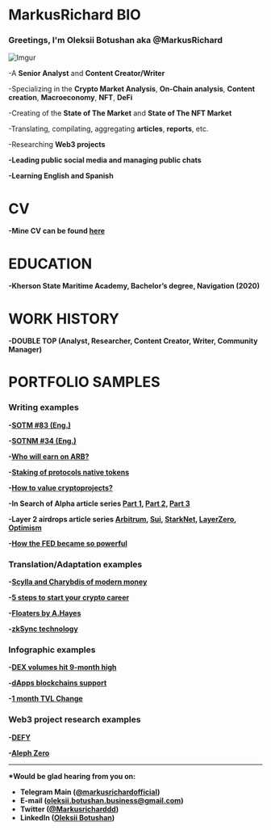 # <b>MarkusRichard BIO</b>

### Greetings, I'm <b>Oleksii Botushan aka @MarkusRichard</b>

![Imgur](https://i.imgur.com/cdFr4Fdm.jpg?2)

-A <b>Senior Analyst</b> and <b>Content Creator/Writer</b>

-Specializing in the <b>Crypto Market Analysis</b>, <b>On-Chain analysis</b>, <b>Content creation</b>, <b>Macroeconomy</b>, <b>NFT</b>, <b>DeFi</b>

-Creating of the <b>State of The Market</b> and <b>State of The NFT Market</b>

-Translating, compilating, aggregating <b>articles</b>, <b>reports</b>, etc.

-Researching <b>Web3 projects<b>

-Leading public <b>social media<b> and managing <b>public chats<b>

-Learning <b>English</b> and <b>Spanish</b>

# <b>CV</b> 

-Mine CV can be found [here](https://drive.google.com/file/d/1NBqfojxUfJolOshhgcAIVViWPUOV2SCs/view?usp=sharing)


# <b>EDUCATION</b> 

-Kherson State Maritime Academy, Bachelor’s degree, <b>Navigation</b> (2020)


# <b>WORK HISTORY</b> 

-<b>DOUBLE TOP</b> (Analyst, Researcher, Content Creator, Writer, Community Manager)
  

# <b>PORTFOLIO SAMPLES</b>

### Writing examples

-[SOTM #83 (Eng.)](https://tinted-stoplight-60e.notion.site/SOTM-83-Eng-99182d41c26343cc81c810dc749799f1)

-[SOTNM #34 (Eng.)](https://tinted-stoplight-60e.notion.site/SOTNM-34-Eng-b8f98bcd974a4cf5a78e3d62c08ece6d)

-[Who will earn on ARB?](https://tinted-stoplight-60e.notion.site/Who-ll-earn-on-ARB-332af1a26f6b45048d64ec0a90129f90)

-[Staking of protocols native tokens](https://tinted-stoplight-60e.notion.site/Protocols-native-token-staking-89e35bb0a1774cb3aac1ff45f41fef10)

-[How to value cryptoprojects?](https://tinted-stoplight-60e.notion.site/How-to-evaluate-crypto-projects-583f4389e12a4d6f949750f07d05bdec)

-In Search of Alpha article series [Part 1](https://tinted-stoplight-60e.notion.site/In-search-of-alpha-a43c064b976949ff90efa841c92f8fbd), [Part 2](https://tinted-stoplight-60e.notion.site/In-search-of-alpha-2-526fcd1ff4924999a8af412e466e1ed5), [Part 3](https://tinted-stoplight-60e.notion.site/In-search-of-alpha-3-f087a967d5d64aef8f7cf3eeca924b3d)

-Layer 2 airdrops article series [Arbitrum](https://tinted-stoplight-60e.notion.site/Step-by-step-guide-on-Arbitrum-Airdrop-7f5635ca379b4fd68d0fed291c23109e), [Sui](https://tinted-stoplight-60e.notion.site/Step-by-step-guide-on-Sui-Airdrop-4648d5496033463bbe3d542bbd054747), [StarkNet](https://tinted-stoplight-60e.notion.site/Step-by-step-guide-on-StarkNet-airdrop-262229ec2c304c29bec3f0ea7ff4d678), [LayerZero](https://tinted-stoplight-60e.notion.site/Step-by-step-guide-on-LayerZero-Airdrop-74d4bb8683634007b4388d9440caba3c), [Optimism](https://tinted-stoplight-60e.notion.site/Optimism-NFTs-Quests-Guide-2e4a648e87b341d0ad200460450027b2)

-[How the FED became so powerful](https://tinted-stoplight-60e.notion.site/How-the-FED-became-so-powerful-14140f0f072f4a3188748807dc0dba50)
  
  
### Translation/Adaptation examples 
  
-[Scylla and Charybdis of modern money](https://2top.notion.site/cfd2d6e9a7ed414796b1f9e6843d5c1d)

-[5 steps to start your crypto career](https://2top.notion.site/5-0958865afc76438d95053d807228fcd1)

-[Floaters by A.Hayes](https://2top.notion.site/dcfed72a86e34b1fa0882bd2afea64b9)

-[zkSync technology](https://2top.notion.site/zkSync-9da92947c0ce4e768045d7c5fdc9e652)


### Infographic examples 

-[DEX volumes hit 9-month high](https://tinted-stoplight-60e.notion.site/DEX-Volumes-68994fe9ad814597826ccced6037f583)

-[dApps blockchains support](https://tinted-stoplight-60e.notion.site/DEX-s-Aggregators-Chains-f9dc5e1b474744078cb4f54e120aec14)

-[1 month TVL Change](https://tinted-stoplight-60e.notion.site/1-month-TVL-Change-ca05907760d54792a51b2dd44638fb84)


### Web3 project research examples 

-[DEFY](https://tinted-stoplight-60e.notion.site/DEFY-8a565d5c2d5a4772b6df82c8175b257a)

-[Aleph Zero](https://tinted-stoplight-60e.notion.site/AZERO-e03519a85f614dffb8d121594d59bbc9)

  

***

*Would be glad hearing from you on:
- Telegram Main ([@markusrichardofficial](https://t.me/markusrichardofficial))
- E-mail (oleksii.botushan.business@gmail.com)
- Twitter ([@Markusricharddd](https://twitter.com/markusricharddd))
- LinkedIn ([Oleksii Botushan](https://www.linkedin.com/in/oleksii-botushan/))
